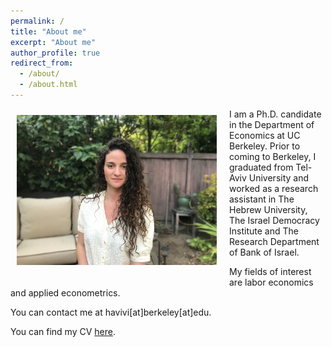 ```yaml
---
permalink: /
title: "About me"
excerpt: "About me"
author_profile: true
redirect_from: 
  - /about/
  - /about.html
---
```



<img class="img-responsive" style="float: left; margin: 10px 20px 20px 10px;" src="/images/profile.jpg" width="320"> I am a Ph.D. candidate in the Department of Economics at UC Berkeley. Prior to coming to Berkeley, I graduated from Tel-Aviv University and worked as a research assistant in The Hebrew University, The Israel Democracy Institute and The Research Department of Bank of Israel. 

My fields of interest are labor economics and applied econometrics. 

You can contact me at havivi[at]berkeley[at]edu. 

You can find my CV [here](/files/CV_HA_Dec2020.pdf).      

  
